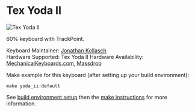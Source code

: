 # Tex Yoda II

![Tex Yoda II](https://i.imgur.com/isFy7bvh.jpg)

60% keyboard with TrackPoint.

Keyboard Maintainer: [Jonathan Kollasch](https://github.com/jakllsch)  
Hardware Supported: Tex Yoda II
Hardware Availability: [MechanicalKeyboards.com](https://mechanicalkeyboards.com/shop/index.php?l=product_list&c=515), [Massdrop](https://www.massdrop.com/buy/tex-yoda-ii-mechanical-keyboard-kit?mode=guest_open)

Make example for this keyboard (after setting up your build environment):

    make yoda_ii:default

See [build environment setup](https://docs.qmk.fm/build_environment_setup.html) then the [make instructions](https://docs.qmk.fm/make_instructions.html) for more information.
